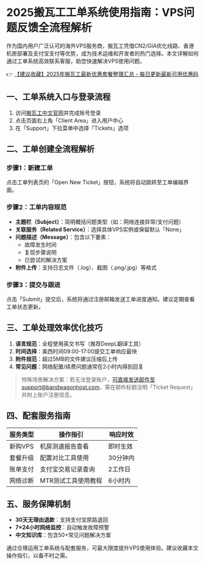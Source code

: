 # 2025搬瓦工工单系统使用指南：VPS问题反馈全流程解析

作为国内用户广泛认可的海外VPS服务商，搬瓦工凭借CN2/GIA优化线路、香港机房部署及支付宝支付等优势，成为技术运维和开发者的热门选择。本文详解如何通过工单系统高效联系客服，助您快速解决VPS使用问题。

👉 [【建议收藏】2025年搬瓦工最新优惠套餐整理汇总 - 每日更新最新可用优惠码](https://bit.ly/banwagon)

## 一、工单系统入口与登录流程
1. 访问[搬瓦工中文官网](https://bit.ly/banwagon)并完成账号登录
2. 点击页面右上角「Client Area」进入用户中心
3. 在「Support」下拉菜单中选择「Tickets」选项

## 二、工单创建全流程解析
### 步骤1：新建工单
点击工单列表页的「Open New Ticket」按钮，系统将自动跳转至工单编辑界面。

### 步骤2：工单内容规范
- **主题栏（Subject）**：简明概括问题类型（如：网络连接异常/支付问题）
- **关联服务（Related Service）**：选择具体VPS实例或保留默认「None」
- **问题描述（Message）**：包含以下要素：
  - 故障发生时间
  - 复现步骤说明
  - 已尝试的解决方案
- **附件上传**：支持日志文件（.log）、截图（.png/.jpg）等格式

### 步骤3：提交与跟进
点击「Submit」提交后，系统将通过注册邮箱发送工单进度通知。建议定期查看工单状态更新。

## 三、工单处理效率优化技巧
1. **语言规范**：全程使用英文书写（推荐DeepL翻译工具）
2. **时间选择**：美西时间09:00-17:00提交工单响应最快
3. **附件规范**：超过5MB的文件建议压缩后上传
4. **常见问题**：网络配置/续费问题通常在2小时内得到回复

> 特殊场景解决方案：若无法登录账户，可直接发送邮件至support@bandwagonhost.com，需在邮件标题注明「Ticket Request」并附上账户注册信息。

## 四、配套服务指南
| 服务类型        | 操作指引                    | 响应时效     |
|-----------------|---------------------------|-------------|
| 新购VPS        | 机房测速报告查看          | 即时生效    |
| 套餐升级       | 配置对比工具使用          | 30分钟内    |
| 账单支付       | 支付宝交易记录查询        | 2工作日     |
| 网络诊断       | MTR测试工具使用教程       | 6小时内     |

## 五、服务保障机制
- **30天无理由退款**：支持支付宝原路退回
- **7×24小时网络监控**：自动触发故障预警
- **中文知识库**：包含50+常见问题解决方案

通过合理运用工单系统与配套服务，可最大限度提升VPS使用体验。建议收藏本文操作指引，以备不时之需。